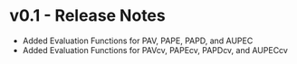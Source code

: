 # v0.1 - Release Notes

- Added Evaluation Functions for PAV, PAPE, PAPD, and AUPEC
- Added Evaluation Functions for PAVcv, PAPEcv, PAPDcv, and AUPECcv